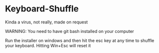 # Keyboard-Shuffle
Kinda a virus, not really, made on request

WARNING: You need to have git bash installed on your computer

Run the installer on windows and then hit the esc key at any time to shuffle your keyboard. Hitting Win+Esc will reset it
